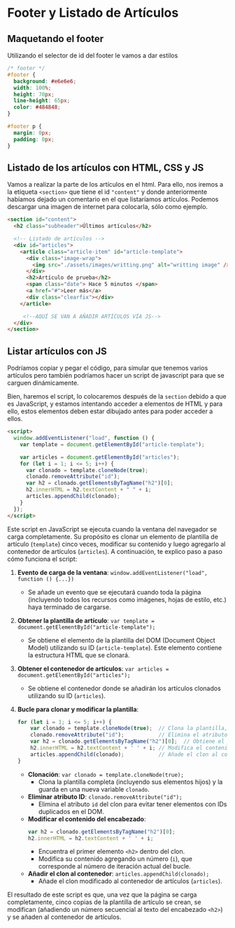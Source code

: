 # Footer y Listado de Artículos

## Maquetando el footer

Utilizando el selector de id del footer le vamos a dar estilos

```css
/* footer */
#footer {
  background: #e6e6e6;
  width: 100%;
  height: 70px;
  line-height: 65px;
  color: #484848;
}

#footer p {
  margin: 0px;
  padding: 0px;
}
```

## Listado de los artículos con HTML, CSS y JS

Vamos a realizar la parte de los artículos en el html.
Para ello, nos iremos a la etiqueta `<section>` que tiene el id `"content"` y donde anteriormente habíamos dejado un comentario en el que listaríamos artículos.
Podemos descargar una imagen de internet para colocarla, sólo como ejemplo.

```html
<section id="content">
  <h2 class="subheader">Últimos artículos</h2>

  <!-- Listado de artículos -->
  <div id="articles">
    <article class="article-item" id="article-template">
      <div class="image-wrap">
        <img src="./assets/images/writting.png" alt="writting image" />
      </div>
      <h2>Artículo de prueba</h2>
      <span class="date"> Hace 5 minutos </span>
      <a href="#">Leer más</a>
      <div class="clearfix"></div>
    </article>

     <!--AQUÍ SE VAN A AÑADIR ARTÍCULOS VÍA JS-->
  </div>
</section>
```
## Listar artículos con JS

Podríamos copiar y pegar el código, para simular que tenemos varios artículos pero también podríamos hacer un script de javascript para que se carguen dinámicamente.

Bien, haremos el script, lo colocaremos después de la `section` debido a que es JavaScript, y estamos intentando acceder a elementos de HTML y para ello, estos elementos deben estar dibujado antes para poder acceder a ellos.

```html
<script>
  window.addEventListener("load", function () {
    var template = document.getElementById("article-template");

    var articles = document.getElementById("articles");
    for (let i = 1; i <= 5; i++) {
      var clonado = template.cloneNode(true);
      clonado.removeAttribute("id");
      var h2 = clonado.getElementsByTagName("h2")[0];
      h2.innerHTML = h2.textContent + " " + i;
      articles.appendChild(clonado);
    }
  });
</script>
```
Este script en JavaScript se ejecuta cuando la ventana del navegador se carga completamente. Su propósito es clonar un elemento de plantilla de artículo (`template`) cinco veces, modificar su contenido y luego agregarlo al contenedor de artículos (`articles`). A continuación, te explico paso a paso cómo funciona el script:

1. **Evento de carga de la ventana**: `window.addEventListener("load", function () {...})`
   - Se añade un evento que se ejecutará cuando toda la página (incluyendo todos los recursos como imágenes, hojas de estilo, etc.) haya terminado de cargarse.

2. **Obtener la plantilla de artículo**: `var template = document.getElementById("article-template");`
   - Se obtiene el elemento de la plantilla del DOM (Document Object Model) utilizando su ID (`article-template`). Este elemento contiene la estructura HTML que se clonará.

3. **Obtener el contenedor de artículos**: `var articles = document.getElementById("articles");`
   - Se obtiene el contenedor donde se añadirán los artículos clonados utilizando su ID (`articles`).

4. **Bucle para clonar y modificar la plantilla**:
   ```javascript
   for (let i = 1; i <= 5; i++) {
       var clonado = template.cloneNode(true);  // Clona la plantilla, incluyendo sus elementos hijos
       clonado.removeAttribute("id");           // Elimina el atributo ID para evitar duplicados en el DOM
       var h2 = clonado.getElementsByTagName("h2")[0];  // Obtiene el primer elemento <h2> dentro del clon
       h2.innerHTML = h2.textContent + ' ' + i; // Modifica el contenido del <h2> añadiendo un número
       articles.appendChild(clonado);           // Añade el clon al contenedor de artículos
   }
   ```
   - **Clonación**: `var clonado = template.cloneNode(true);`
     - Clona la plantilla completa (incluyendo sus elementos hijos) y la guarda en una nueva variable `clonado`.
   - **Eliminar atributo ID**: `clonado.removeAttribute("id");`
     - Elimina el atributo `id` del clon para evitar tener elementos con IDs duplicados en el DOM.
   - **Modificar el contenido del encabezado**:
     ```javascript
     var h2 = clonado.getElementsByTagName("h2")[0];
     h2.innerHTML = h2.textContent + ' ' + i;
     ```
     - Encuentra el primer elemento `<h2>` dentro del clon.
     - Modifica su contenido agregando un número (`i`), que corresponde al número de iteración actual del bucle.
   - **Añadir el clon al contenedor**: `articles.appendChild(clonado);`
     - Añade el clon modificado al contenedor de artículos (`articles`).

El resultado de este script es que, una vez que la página se carga completamente, cinco copias de la plantilla de artículo se crean, se modifican (añadiendo un número secuencial al texto del encabezado `<h2>`) y se añaden al contenedor de artículos.